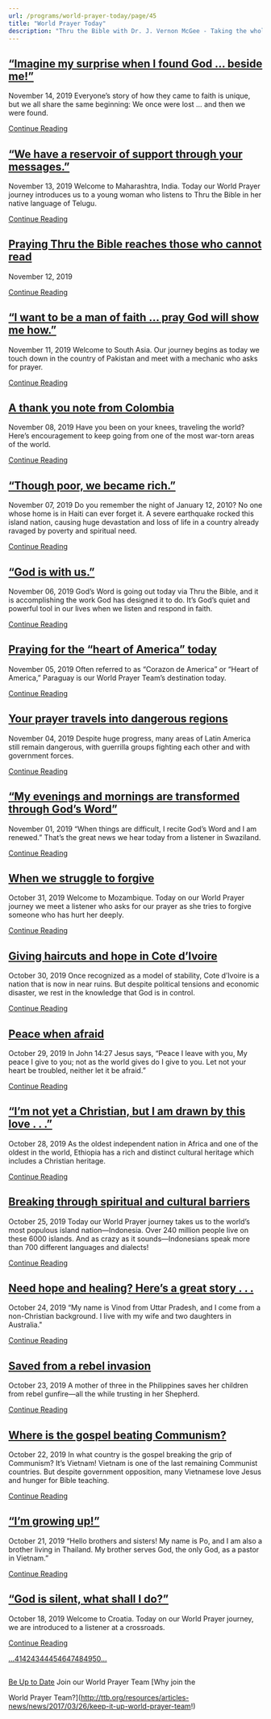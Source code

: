 ```yaml
---
url: /programs/world-prayer-today/page/45
title: "World Prayer Today"
description: "Thru the Bible with Dr. J. Vernon McGee - Taking the whole Word to the whole world"
---
```







## [“Imagine my surprise when I found God … beside me!”](../world-prayer-today/2019/11/14/imagine-my-surprise-when-i-found-god-beside-me!)


November 14, 2019
Everyone’s story of how they came to faith is unique, but we all share the same beginning: We once were lost … and then we were found. 


[Continue Reading](../world-prayer-today/2019/11/14/imagine-my-surprise-when-i-found-god-beside-me!)




## [“We have a reservoir of support through your messages.”](../world-prayer-today/2019/11/13/we-have-a-reservoir-of-support-through-your-messages-)


November 13, 2019
Welcome to Maharashtra, India. Today our World Prayer journey introduces us to a young woman who listens to Thru the Bible in her native language of Telugu. 


[Continue Reading](../world-prayer-today/2019/11/13/we-have-a-reservoir-of-support-through-your-messages-)




## [Praying Thru the Bible reaches those who cannot read](../world-prayer-today/2019/11/12/praying-thru-the-bible-reaches-those-who-cannot-read)


November 12, 2019

[Continue Reading](../world-prayer-today/2019/11/12/praying-thru-the-bible-reaches-those-who-cannot-read)




## [“I want to be a man of faith … pray God will show me how.”](../world-prayer-today/2019/11/11/i-want-to-be-a-man-of-faith-pray-god-will-show-me-how-)


November 11, 2019
Welcome to South Asia. Our journey begins as today we touch down in the country of Pakistan and meet with a mechanic who asks for prayer. 


[Continue Reading](../world-prayer-today/2019/11/11/i-want-to-be-a-man-of-faith-pray-god-will-show-me-how-)




## [A thank you note from Colombia](../world-prayer-today/2019/11/08/a-thank-you-note-from-colombia)


November 08, 2019
Have you been on your knees, traveling the world? Here’s encouragement to keep going from one of the most war-torn areas of the world. 


[Continue Reading](../world-prayer-today/2019/11/08/a-thank-you-note-from-colombia)




## [“Though poor, we became rich.”](../world-prayer-today/2019/11/07/though-poor-we-became-rich-)


November 07, 2019
Do you remember the night of January 12, 2010? No one whose home is in Haiti can ever forget it. A severe earthquake rocked this island nation, causing huge devastation and loss of life in a country already ravaged by poverty and spiritual need. 


[Continue Reading](../world-prayer-today/2019/11/07/though-poor-we-became-rich-)




## [“God is with us.”](../world-prayer-today/2019/11/06/god-is-with-us-)


November 06, 2019
God’s Word is going out today via Thru the Bible, and it is accomplishing the work God has designed it to do. It’s God’s quiet and powerful tool in our lives when we listen and respond in faith. 


[Continue Reading](../world-prayer-today/2019/11/06/god-is-with-us-)




## [Praying for the “heart of America” today](../world-prayer-today/2019/11/05/praying-for-the-heart-of-america-today)


November 05, 2019
Often referred to as “Corazon de America” or “Heart of America,” Paraguay is our World Prayer Team’s destination today. 


[Continue Reading](../world-prayer-today/2019/11/05/praying-for-the-heart-of-america-today)




## [Your prayer travels into dangerous regions](../world-prayer-today/2019/11/04/your-prayer-travels-into-dangerous-regions)


November 04, 2019
Despite huge progress, many areas of Latin America still remain dangerous, with guerrilla groups fighting each other and with government forces. 


[Continue Reading](../world-prayer-today/2019/11/04/your-prayer-travels-into-dangerous-regions)




## [“My evenings and mornings are transformed through God’s Word”](../world-prayer-today/2019/11/01/my-evenings-and-mornings-are-transformed-through-god-s-word)


November 01, 2019
“When things are difficult, I recite God’s Word and I am renewed.” That’s the great news we hear today from a listener in Swaziland.


[Continue Reading](../world-prayer-today/2019/11/01/my-evenings-and-mornings-are-transformed-through-god-s-word)




## [When we struggle to forgive](../world-prayer-today/2019/10/31/when-we-struggle-to-forgive)


October 31, 2019
Welcome to Mozambique. Today on our World Prayer journey we meet a listener who asks for our prayer as she tries to forgive someone who has hurt her deeply. 


[Continue Reading](../world-prayer-today/2019/10/31/when-we-struggle-to-forgive)




## [Giving haircuts and hope in Cote d’Ivoire](../world-prayer-today/2019/10/30/giving-haircuts-and-hope-in-cote-d-ivoire)


October 30, 2019
Once recognized as a model of stability, Cote d’Ivoire is a nation that is now in near ruins. But despite political tensions and economic disaster, we rest in the knowledge that God is in control. 


[Continue Reading](../world-prayer-today/2019/10/30/giving-haircuts-and-hope-in-cote-d-ivoire)




## [Peace when afraid](../world-prayer-today/2019/10/29/peace-when-afraid)


October 29, 2019
In John 14:27 Jesus says, “Peace I leave with you, My peace I give to you; not as the world gives do I give to you. Let not your heart be troubled, neither let it be afraid.”


[Continue Reading](../world-prayer-today/2019/10/29/peace-when-afraid)




## [“I’m not yet a Christian, but I am drawn by this love . . .”](../world-prayer-today/2019/10/28/i-m-not-yet-a-christian-but-i-am-drawn-by-this-love-.-.--)


October 28, 2019
As the oldest independent nation in Africa and one of the oldest in the world, Ethiopia has a rich and distinct cultural heritage which includes a Christian heritage. 


[Continue Reading](../world-prayer-today/2019/10/28/i-m-not-yet-a-christian-but-i-am-drawn-by-this-love-.-.--)




## [Breaking through spiritual and cultural barriers](../world-prayer-today/2019/10/25/breaking-through-spiritual-and-cultural-barriers)


October 25, 2019
Today our World Prayer journey takes us to the world’s most populous island nation—Indonesia. Over 240 million people live on these 6000 islands. And as crazy as it sounds—Indonesians speak more than 700 different languages and dialects!


[Continue Reading](../world-prayer-today/2019/10/25/breaking-through-spiritual-and-cultural-barriers)




## [Need hope and healing? Here’s a great story . . .](../world-prayer-today/2019/10/24/need-hope-and-healing-here-s-a-great-story-.-.-)


October 24, 2019
“My name is Vinod from Uttar Pradesh, and I come from a non-Christian background. I live with my wife and two daughters in Australia."


[Continue Reading](../world-prayer-today/2019/10/24/need-hope-and-healing-here-s-a-great-story-.-.-)




## [Saved from a rebel invasion](../world-prayer-today/2019/10/23/saved-from-a-rebel-invasion)


October 23, 2019
A mother of three in the Philippines saves her children from rebel gunfire—all the while trusting in her Shepherd. 


[Continue Reading](../world-prayer-today/2019/10/23/saved-from-a-rebel-invasion)




## [Where is the gospel beating Communism?](../world-prayer-today/2019/10/22/where-is-the-gospel-beating-communism)


October 22, 2019
In what country is the gospel breaking the grip of Communism? It’s Vietnam! Vietnam is one of the last remaining Communist countries. But despite government opposition, many Vietnamese love Jesus and hunger for Bible teaching. 


[Continue Reading](../world-prayer-today/2019/10/22/where-is-the-gospel-beating-communism)




## [“I’m growing up!”](../world-prayer-today/2019/10/21/i-m-growing-up!)


October 21, 2019
“Hello brothers and sisters! My name is Po, and I am also a brother living in Thailand. My brother serves God, the only God, as a pastor in Vietnam.”


[Continue Reading](../world-prayer-today/2019/10/21/i-m-growing-up!)




## [“God is silent, what shall I do?”](../world-prayer-today/2019/10/18/god-is-silent-what-shall-i-do)


October 18, 2019
Welcome to Croatia. Today on our World Prayer journey, we are introduced to a listener at a crossroads. 


[Continue Reading](../world-prayer-today/2019/10/18/god-is-silent-what-shall-i-do)





[...](https://ttb.org/programs/world-prayer-today/page/40)[41](https://ttb.org/programs/world-prayer-today/page/41)[42](https://ttb.org/programs/world-prayer-today/page/42)[43](https://ttb.org/programs/world-prayer-today/page/43)[44](https://ttb.org/programs/world-prayer-today/page/44)[45](https://ttb.org/programs/world-prayer-today/page/45)[46](https://ttb.org/programs/world-prayer-today/page/46)[47](https://ttb.org/programs/world-prayer-today/page/47)[48](https://ttb.org/programs/world-prayer-today/page/48)[49](https://ttb.org/programs/world-prayer-today/page/49)[50](https://ttb.org/programs/world-prayer-today/page/50)[...](https://ttb.org/programs/world-prayer-today/page/51)





## 




[Be Up to Date](http://feeds.feedburner.com/WorldPrayerToday "World Prayer Today RSS Feed")
Join our World Prayer Team
[Why join the  

World Prayer Team?](http://ttb.org/resources/articles-news/news/2017/03/26/keep-it-up-world-prayer-team!)




